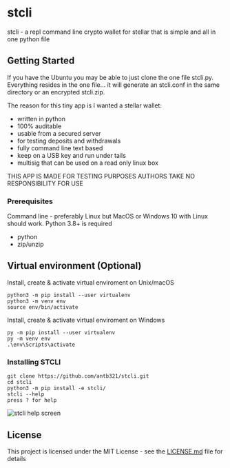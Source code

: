 # stcli

stcli - a repl command line crypto wallet for stellar that is simple and all in one python file

## Getting Started

If you have the Ubuntu you may be able to just clone the one file stcli.py. Everything resides in the one file... it will generate an stcli.conf in the same
directory or an encrypted stcli.zip.

The reason for this tiny app is I wanted a stellar wallet:

- written in python
- 100% auditable
- usable from a secured server
- for testing deposits and withdrawals
- fully command line text based
- keep on a USB key and run under tails
- multisig that can be used on a read only linux box

THIS APP IS MADE FOR TESTING PURPOSES AUTHORS TAKE NO RESPONSIBILITY FOR USE

### Prerequisites

Command line - preferably Linux but MacOS or Windows 10 with Linux should work. Python 3.8+ is required

- python
- zip/unzip

## Virtual environment (Optional)

Install, create & activate virtual enviroment on Unix/macOS
```
python3 -m pip install --user virtualenv
python3 -m venv env
source env/bin/activate
```

Install, create & activate virtual enviroment on Windows
```
py -m pip install --user virtualenv
py -m venv env
.\env\Scripts\activate
```

### Installing STCLI

```
git clone https://github.com/antb321/stcli.git
cd stcli
python3 -m pip install -e stcli/
stcli --help
press ? for help
```

![stcli help screen](https://user-images.githubusercontent.com/46220827/220281291-feec514c-06f1-46be-beb2-197c89935001.png)


## License

This project is licensed under the MIT License - see the [LICENSE.md](LICENSE.md) file for details
